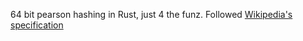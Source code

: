 64 bit pearson hashing in Rust, just 4 the funz.
Followed [Wikipedia's specification](http://en.wikipedia.org/wiki/Pearson_hashing)